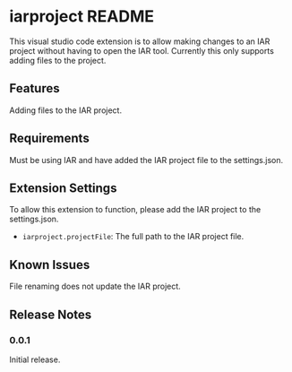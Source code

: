 # iarproject README

This visual studio code extension is to allow making changes to an IAR project without having to open the IAR tool. Currently this only supports adding files to the project.

## Features

Adding files to the IAR project.

## Requirements

Must be using IAR and have added the IAR project file to the settings.json.

## Extension Settings

To allow this extension to function, please add the IAR project to the settings.json.

* `iarproject.projectFile`: The full path to the IAR project file.

## Known Issues

File renaming does not update the IAR project.

## Release Notes

### 0.0.1

Initial release.
